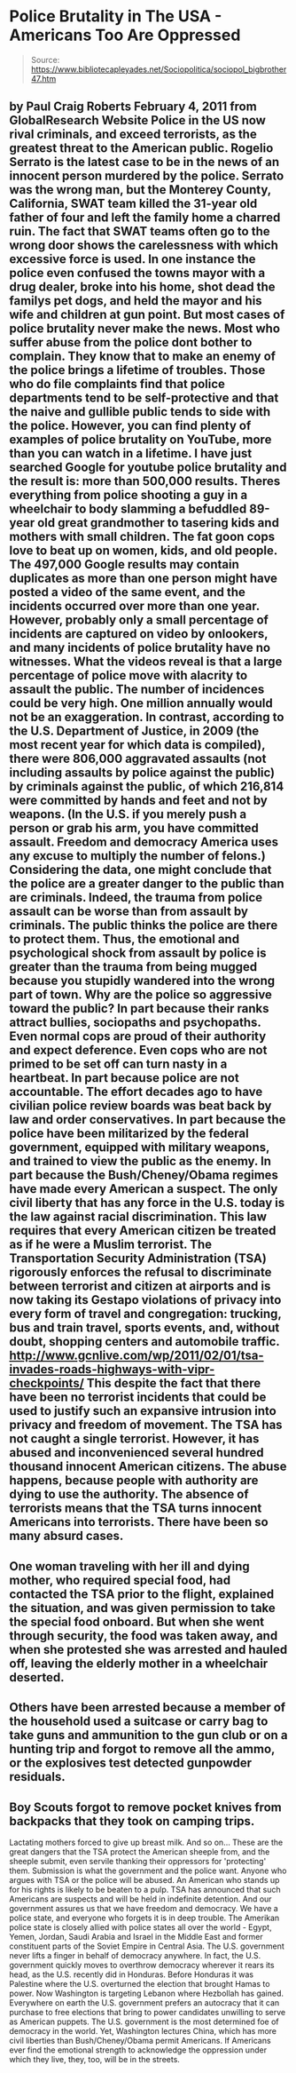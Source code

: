 # Police Brutality in The USA - Americans Too Are Oppressed

> Source: https://www.bibliotecapleyades.net/Sociopolitica/sociopol_bigbrother47.htm

by Paul Craig Roberts
February 4, 2011
from
GlobalResearch Website
Police in the US now rival criminals, and exceed
terrorists, as the greatest threat to the American public.
Rogelio Serrato
is the latest case to be in the news of an innocent person murdered by the
police. Serrato was the wrong man, but the Monterey County, California, SWAT
team killed the 31-year old father of four and left the family home a
charred ruin.
The fact that SWAT teams often go to the wrong door shows the carelessness
with which excessive force is used.
In one instance the police even confused
the towns mayor with a drug dealer, broke into his home, shot dead the
familys pet dogs, and held
the mayor and his wife and children at gun point. But most cases of police
brutality
never make the news.
Most who suffer abuse from the police dont bother to complain. They know
that to make an enemy of the police brings a lifetime of troubles. Those who
do file complaints find that police departments tend to be self-protective
and that the naive and gullible public tends to side with the police.
However, you can find plenty of examples of police brutality on YouTube,
more than you can watch in a lifetime.
I have just searched Google for
youtube police brutality and the result is:
more than 500,000 results.
Theres
everything from police shooting a guy in a wheelchair to body slamming a
befuddled 89-year old great grandmother to tasering kids and mothers with
small children.
The fat goon cops love to beat up on women, kids, and old
people.
The 497,000 Google results may contain duplicates as more than one person
might have posted a video of the same event, and the incidents occurred over
more than one year. However, probably only a small percentage of incidents
are captured on video by onlookers, and many incidents of police brutality
have no witnesses.
What the videos reveal is that a large percentage of
police move with alacrity to assault the public. The number of incidences
could be very high. One million annually would not be an exaggeration.
In contrast, according to the U.S. Department of Justice, in 2009 (the most
recent year for which data is compiled), there were 806,000 aggravated
assaults (not including assaults by police against the public) by criminals
against the public, of which 216,814 were committed by hands and feet and
not by weapons. (In the U.S. if you merely push a person or grab his arm,
you have committed assault.
Freedom and democracy America uses any excuse
to multiply the number of felons.)
Considering the data, one might conclude that the police are a greater
danger to the public than are criminals.
Indeed, the trauma from police assault can be worse than from assault by
criminals. The public thinks the police are there to protect them. Thus, the
emotional and psychological shock from assault by police is greater than the
trauma from being mugged because you stupidly wandered into the wrong part
of town.
Why are the police so aggressive toward the public?
In part because their ranks attract bullies, sociopaths and psychopaths.
Even normal cops are proud of their authority and expect deference. Even
cops who are not primed to be set off can turn nasty in a heartbeat.
In part because police are not accountable. The effort decades ago to have
civilian police review boards was beat back by law and order
conservatives.
In part because the police have been militarized by the federal government,
equipped with military weapons, and trained to view the public as the enemy.
In part because the Bush/Cheney/Obama regimes have made every American a
suspect. The only civil liberty that has any force in the U.S. today is the
law against racial discrimination. This law requires that every American
citizen be treated as if he were a Muslim terrorist.
The Transportation
Security Administration (TSA) rigorously enforces the refusal to discriminate
between terrorist and citizen at airports and is now taking its Gestapo
violations of privacy into every form of travel and congregation:
trucking,
bus and train travel, sports events, and, without doubt, shopping centers
and automobile traffic.
http://www.gcnlive.com/wp/2011/02/01/tsa-invades-roads-highways-with-vipr-checkpoints/
This despite the fact that there have been no terrorist incidents that could
be used to justify such an expansive intrusion into privacy and freedom of
movement.
The TSA has not caught a single terrorist.
However, it has abused and
inconvenienced several hundred thousand innocent American citizens.
The abuse happens, because people with authority are dying to use the
authority.
The absence of terrorists means that the TSA turns innocent
Americans into terrorists.
There have been so many absurd cases.
-
One woman
traveling with her ill and dying mother, who required special food, had
contacted the TSA prior to the flight, explained the situation, and was
given permission to take the special food onboard. But when she went through
security, the food was taken away, and when she protested she was arrested
and hauled off, leaving the elderly mother in a wheelchair deserted.
-
Others have been arrested because a member of the household used a suitcase
or carry bag to take guns and ammunition to the gun club or on a hunting
trip and forgot to remove all the ammo, or the explosives test detected
gunpowder residuals.
-
Boy Scouts forgot to remove pocket knives from
backpacks that they took on camping trips.
-
Lactating mothers forced to give
up breast milk. And so on...
These are the great dangers that the TSA protect the
American sheeple
from, and the sheeple submit, even servile thanking their oppressors for
'protecting' them.
Submission is what the government and the police want. Anyone who argues
with TSA or the police will be abused. An American who stands up for his
rights is likely to be beaten to a pulp. TSA has announced that such
Americans are suspects and will be held in indefinite detention.
And our government assures us that we have freedom and democracy. We
have a police state, and everyone who forgets it is in deep trouble.
The Amerikan police state is closely allied with police states all over the
world - Egypt, Yemen, Jordan, Saudi Arabia and Israel in the Middle East and
former constituent parts of the Soviet Empire in Central Asia.
The U.S.
government never lifts a finger in behalf of democracy anywhere.
In fact,
the U.S. government quickly moves to overthrow democracy wherever it rears
its head, as the U.S. recently did in Honduras. Before Honduras it was
Palestine where the U.S. overturned the election that brought Hamas to
power. Now Washington is targeting Lebanon where Hezbollah has gained.
Everywhere on earth the U.S. government prefers an autocracy that it can
purchase to free elections that bring to power candidates unwilling to serve
as American puppets.
The U.S. government is the most determined foe of democracy in the world.
Yet, Washington lectures China, which has more civil liberties than
Bush/Cheney/Obama permit Americans.
If Americans ever find the emotional strength to acknowledge the oppression
under which they live, they, too, will be in the streets.
